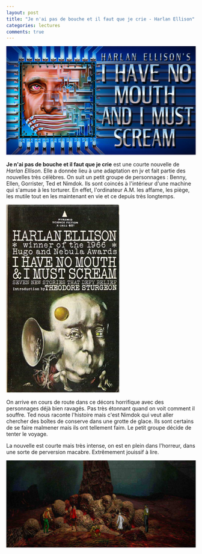 ```yaml
---
layout: post
title: "Je n'ai pas de bouche et il faut que je crie - Harlan Ellison"
categories: lectures
comments: true
---
```


![](https://github.com/homeostasie/bouquins/raw/master/_pics/lv/ellison_harlan/crie-1.jpg)


**Je n'ai pas de bouche et il faut que je crie** est une courte nouvelle de *Harlan Ellison*. Elle a donnée lieu à une adaptation en jv et fait partie des nouvelles très célèbres. On suit un petit groupe de personnages : Benny, Ellen, Gorrister, Ted et Nimdok. Ils sont coincés à l'intérieur d'une machine qui s'amuse à les torturer. En effet, l'ordinateur A.M. les affame, les piège, les mutile tout en les maintenant en vie et ce depuis très longtemps. 

![](https://github.com/homeostasie/bouquins/raw/master/_pics/lv/ellison_harlan/crie-2.jpg)

On arrive en cours de route dans ce décors horrifique avec des personnages déjà bien ravagés. Pas très étonnant quand on voit comment il souffre. Ted nous raconte l'histoire mais c'est Nimdok qui veut aller chercher des boîtes de conserve dans une grotte de glace. Ils sont certains de se faire malmener mais ils ont tellement faim. Le petit groupe décide de tenter le voyage.

La nouvelle est courte mais très intense, on est en plein dans l'horreur, dans une sorte de perversion macabre. Extrêmement jouissif à lire.

![](https://github.com/homeostasie/bouquins/raw/master/_pics/lv/ellison_harlan/crie-jv.jpg)